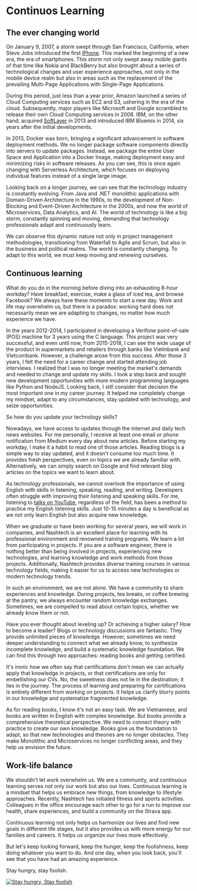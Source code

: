 
# Continuos Learning 

## The ever changing world 

 On January 9, 2007, a storm swept through San Francisco, California, when Steve Jobs introduced the first [iPhone](https://www.youtube.com/watch?v=x7qPAY9JqE4). This marked the beginning of a new era, the era of smartphones. This storm not only swept away mobile giants of that time like Nokia and BlackBerry but also brought about a series of technological changes and user experience approaches, not only in the mobile device realm but also in areas such as the replacement of the prevailing Multi-Page Applications with Single-Page Applications.

During this period, just less than a year prior, Amazon launched a series of Cloud Computing services such as EC2 and S3, ushering in the era of the cloud. Subsequently, major players like Microsoft and Google scrambled to release their own Cloud Computing services in 2008. IBM, on the other hand, acquired [SoftLayer](https://en.wikipedia.org/wiki/IBM_Cloud) in 2013 and introduced IBM Bluemix in 2014, six years after the initial developments.

In 2013, Docker was born, bringing a significant advancement in software deployment methods. We no longer package software components directly into servers to update packages. Instead, we package the entire User Space and Application into a Docker Image, making deployment easy and minimizing risks in software releases. As you can see, this is once again changing with Serverless Architecture, which focuses on deploying individual features instead of a single large image.

Looking back on a longer journey, we can see that the technology industry is constantly evolving. From Java and .NET monolithic applications with Domain-Driven Architecture in the 1990s, to the development of Non-Blocking and Event-Driven Architecture in the 2000s, and now the world of Microservices, Data Analytics, and AI. The world of technology is like a big storm, constantly spinning and moving, demanding that technology professionals adapt and continuously learn.

We can observe this dynamic nature not only in project management methodologies, transitioning from Waterfall to Agile and Scrum, but also in the business and political realms. The world is constantly changing. To adapt to this world, we must keep moving and renewing ourselves.

## Continuous learning

What do you do in the morning before diving into an exhausting 8-hour workday? Have breakfast, exercise, make a glass of iced tea, and browse Facebook? We always have these moments to start a new day. Work and life may overwhelm us, but there is a paradox: working hard does not necessarily mean we are adapting to changes, no matter how much experience we have.

In the years 2012-2014, I participated in developing a Verifone point-of-sale (POS) machine for 3 years using the C language. This project was very successful, and even until now, from 2015-2018, I can see the wide usage of the product in supermarkets and retailers through banks like Vietinbank and Vietcombank. However, a challenge arose from this success. After those 3 years, I felt the need for a career change and started attending job interviews. I realized that I was no longer meeting the market's demands and needed to change and update my skills. I took a step back and sought new development opportunities with more modern programming languages like Python and NodeJS. Looking back, I still consider that decision the most important one in my career journey. It helped me completely change my mindset, adapt to any circumstances, stay updated with technology, and seize opportunities.

So how do you update your technology skills?

Nowadays, we have access to updates through the internet and daily tech news websites. For me personally, I receive at least one email or phone notification from Medium every day about new articles. Before starting my workday, I make it a habit to read one of those articles. Reading blogs is a simple way to stay updated, and it doesn't consume too much time. It provides fresh perspectives, even on topics we are already familiar with. Alternatively, we can simply search on Google and find relevant blog articles on the topics we want to learn about.

As technology professionals, we cannot overlook the importance of using English with skills in listening, speaking, reading, and writing. Developers often struggle with improving their listening and speaking skills. For me, listening to [talks on YouTube](https://www.youtube.com/playlist?list=PLcxN0fmKayxy_7V8Rnb-zsZzLvpcp0G8T), regardless of the field, has been a method to practice my English listening skills. Just 10-15 minutes a day is beneficial as we not only learn English but also acquire new knowledge.

When we graduate or have been working for several years, we will work in companies, and Nashtech is an excellent place for learning with its professional environment and renowned training programs. We learn a lot from participating in projects. If you are a software engineer, there is nothing better than being involved in projects, experiencing new technologies, and learning knowledge and work methods from those projects. Additionally, Nashtech provides diverse training courses in various technology fields, making it easier for us to access new technologies or modern technology trends.

In such an environment, we are not alone. We have a community to share experiences and knowledge. During projects, tea breaks, or coffee brewing at the pantry, we always encounter random knowledge exchanges. Sometimes, we are compelled to read about certain topics, whether we already know them or not.

Have you ever thought about leveling up? Or achieving a higher salary? How to become a leader? Blogs or technology discussions are fantastic. They provide unlimited pieces of knowledge. However, sometimes we need deeper understanding to connect what we already know, to synthesize incomplete knowledge, and build a systematic knowledge foundation. We can find this through two approaches: reading books and getting certified.

It's ironic how we often say that certifications don't mean we can actually apply that knowledge in projects, or that certifications are only for embellishing our CVs. No, the sweetness does not lie in the destination; it lies in the journey. The process of learning and preparing for certifications is entirely different from working on projects. It helps us clarify blurry points in our knowledge and systematize fragmented knowledge.

As for reading books, I know it's not an easy task. We are Vietnamese, and books are written in English with complex knowledge. But books provide a comprehensive theoretical perspective. We need to connect theory with practice to create our own knowledge. Books give us the foundation to adapt, so that new technologies and theories are no longer obstacles. They make Monolithic and Microservices no longer conflicting areas, and they help us envision the future.

## Work-life balance 

We shouldn't let work overwhelm us. We are a community, and continuous learning serves not only our work but also our lives. Continuous learning is a mindset that helps us embrace new things, from knowledge to lifestyle approaches. Recently, Nashtech has initiated fitness and sports activities. Colleagues in the office encourage each other to go for a run to improve our health, share experiences, and build a community on the Strava app.

Continuous learning not only helps us harmonize our lives and find new goals in different life stages, but it also provides us with more energy for our families and careers. It helps us organize our lives more effectively.

But let's keep looking forward, keep the hunger, keep the foolishness, keep doing whatever you want to do. And one day, when you look back, you'll see that you have had an amazing experience.

Stay hungry, stay foolish.

[![Stay hungry, Stay foolish](https://img.youtube.com/vi/UF8uR6Z6KLc/default.jpg)](https://youtu.be/UF8uR6Z6KLc)